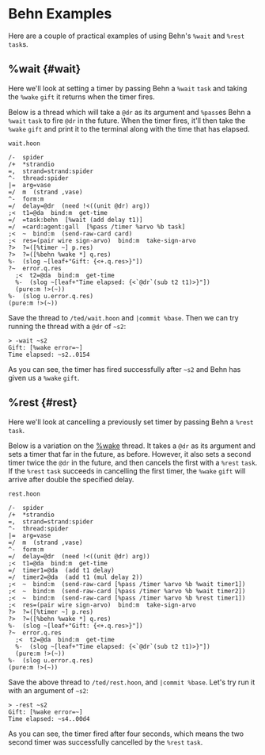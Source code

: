 # Behn Examples

Here are a couple of practical examples of using Behn's `%wait` and `%rest` `task`s.

## %wait {#wait}

Here we'll look at setting a timer by passing Behn a `%wait` `task` and taking the `%wake` `gift` it returns when the timer fires.

Below is a thread which will take a `@dr` as its argument and `%pass`es Behn a `%wait` `task` to fire `@dr` in the future. When the timer fires, it'll then take the `%wake` `gift` and print it to the terminal along with the time that has elapsed.

`wait.hoon`

```hoon
/-  spider
/+  *strandio
=,  strand=strand:spider
^-  thread:spider
|=  arg=vase
=/  m  (strand ,vase)
^-  form:m
=/  delay=@dr  (need !<((unit @dr) arg))
;<  t1=@da  bind:m  get-time
=/  =task:behn  [%wait (add delay t1)]
=/  =card:agent:gall  [%pass /timer %arvo %b task]
;<  ~  bind:m  (send-raw-card card)
;<  res=(pair wire sign-arvo)  bind:m  take-sign-arvo
?>  ?=([%timer ~] p.res)
?>  ?=([%behn %wake *] q.res)
%-  (slog ~[leaf+"Gift: {<+.q.res>}"])
?~  error.q.res
  ;<  t2=@da  bind:m  get-time
  %-  (slog ~[leaf+"Time elapsed: {<`@dr`(sub t2 t1)>}"])
  (pure:m !>(~))
%-  (slog u.error.q.res)
(pure:m !>(~))
```

Save the thread to `/ted/wait.hoon` and `|commit %base`. Then we can try running the thread with a `@dr` of `~s2`:

```
> -wait ~s2
Gift: [%wake error=~]
Time elapsed: ~s2..0154
```

As you can see, the timer has fired successfully after `~s2` and Behn has given us a `%wake` `gift`.

## %rest {#rest}

Here we'll look at cancelling a previously set timer by passing Behn a `%rest` `task`.

Below is a variation on the [%wake](#wake) thread. It takes a `@dr` as its argument and sets a timer that far in the future, as before. However, it also sets a second timer twice the `@dr` in the future, and then cancels the first with a `%rest` `task`. If the `%rest` `task` succeeds in cancelling the first timer, the `%wake` `gift` will arrive after double the specified delay.

`rest.hoon`

```hoon
/-  spider
/+  *strandio
=,  strand=strand:spider
^-  thread:spider
|=  arg=vase
=/  m  (strand ,vase)
^-  form:m
=/  delay=@dr  (need !<((unit @dr) arg))
;<  t1=@da  bind:m  get-time
=/  timer1=@da  (add t1 delay)
=/  timer2=@da  (add t1 (mul delay 2))
;<  ~  bind:m  (send-raw-card [%pass /timer %arvo %b %wait timer1])
;<  ~  bind:m  (send-raw-card [%pass /timer %arvo %b %wait timer2])
;<  ~  bind:m  (send-raw-card [%pass /timer %arvo %b %rest timer1])
;<  res=(pair wire sign-arvo)  bind:m  take-sign-arvo
?>  ?=([%timer ~] p.res)
?>  ?=([%behn %wake *] q.res)
%-  (slog ~[leaf+"Gift: {<+.q.res>}"])
?~  error.q.res
  ;<  t2=@da  bind:m  get-time
  %-  (slog ~[leaf+"Time elapsed: {<`@dr`(sub t2 t1)>}"])
  (pure:m !>(~))
%-  (slog u.error.q.res)
(pure:m !>(~))
```

Save the above thread to `/ted/rest.hoon`, and `|commit %base`. Let's try run it with an argument of `~s2`:

```
> -rest ~s2
Gift: [%wake error=~]
Time elapsed: ~s4..00d4
```

As you can see, the timer fired after four seconds, which means the two second timer was successfully cancelled by the `%rest` `task`.
